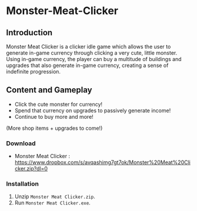 # Monster-Meat-Clicker

## Introduction ##
Monster Meat Clicker is a clicker idle game which allows the user to generate in-game currency through clicking a very cute, little monster. Using in-game currency, the player can buy a multitude of buildings and upgrades that also generate 
in-game currency, creating a sense of indefinite progression.

## Content and Gameplay ##
  * Click the cute monster for currency!
  * Spend that currency on upgrades to passively generate income!
  * Continue to buy more and more!

(More shop items + upgrades to come!)

### Download ###
* Monster Meat Clicker : https://www.dropbox.com/s/avqashimg7gt7ok/Monster%20Meat%20Clicker.zip?dl=0

### Installation ###
1. Unzip `Monster Meat Clicker.zip`.
2. Run `Monster Meat Clicker.exe`.
